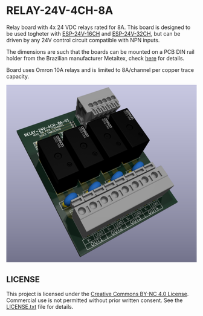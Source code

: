 # RELAY-24V-4CH-8A

Relay board with 4x 24 VDC relays rated for 8A. This board is designed to be used togheter with [ESP-24V-16CH](https://github.com/thermseekr/esp-24v-16ch) and [ESP-24V-32CH](https://github.com/thermseekr/esp-24v-32ch), but can be driven by any 24V control circuit compatible with NPN inputs.

The dimensions are such that the boards can be mounted on a PCB DIN rail holder from the Brazilian manufacturer Metaltex, check [here](https://www.metaltex.com.br/produtos/componentes/suportes/sp7-suporte-para-montagem-de-placa-de-circuito-impresso-em-trilho-din) for details.

Board uses Omron 10A relays and is limited to 8A/channel per copper trace capacity.

![alt text](https://github.com/thermseekr/relay-24v-4ch-8a/blob/main/V1/relay-24v-4ch-8a-v1.png "RELAY-24V-4CH-8A V1")

## LICENSE

This project is licensed under the [Creative Commons BY-NC 4.0 License](https://creativecommons.org/licenses/by-nc/4.0/).
Commercial use is not permitted without prior written consent. See the [LICENSE.txt](LICENSE.txt) file for details.
